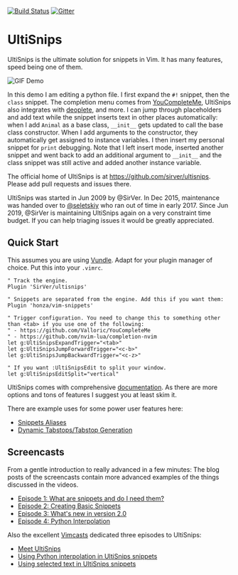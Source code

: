[![Build Status](https://travis-ci.org/SirVer/ultisnips.svg?branch=master)](https://travis-ci.org/SirVer/ultisnips)
[![Gitter](https://badges.gitter.im/Join%20Chat.svg)](https://gitter.im/SirVer/ultisnips?utm_source=badge&utm_medium=badge&utm_campaign=pr-badge)

UltiSnips
=========

UltiSnips is the ultimate solution for snippets in Vim. It has many features,
speed being one of them.

![GIF Demo](https://raw.github.com/SirVer/ultisnips/master/doc/demo.gif)

In this demo I am editing a python file. I first expand the `#!` snippet, then
the `class` snippet. The completion menu comes from
[YouCompleteMe](https://github.com/Valloric/YouCompleteMe), UltiSnips also
integrates with [deoplete](https://github.com/Shougo/deoplete.nvim), and more. I can
jump through placeholders and add text while the snippet inserts text in other
places automatically: when I add `Animal` as a base class, `__init__` gets
updated to call the base class constructor. When I add arguments to the
constructor, they automatically get assigned to instance variables. I then
insert my personal snippet for `print` debugging. Note that I left insert mode,
inserted another snippet and went back to add an additional argument to
`__init__` and the class snippet was still active and added another instance
variable.

The official home of UltiSnips is at <https://github.com/sirver/ultisnips>.
Please add pull requests and issues there.

UltiSnips was started in Jun 2009 by @SirVer. In Dec 2015, maintenance was
handed over to [@seletskiy](https://github.com/seletskiy) who ran out of time
in early 2017. Since Jun 2019, @SirVer is maintaining UltiSnips again on a
very constraint time budget. If you can help triaging issues it would be
greatly appreciated.


Quick Start
-----------

This assumes you are using [Vundle](https://github.com/gmarik/Vundle.vim). Adapt
for your plugin manager of choice. Put this into your `.vimrc`.

    " Track the engine.
    Plugin 'SirVer/ultisnips'

    " Snippets are separated from the engine. Add this if you want them:
    Plugin 'honza/vim-snippets'

    " Trigger configuration. You need to change this to something other than <tab> if you use one of the following:
    " - https://github.com/Valloric/YouCompleteMe
    " - https://github.com/nvim-lua/completion-nvim
    let g:UltiSnipsExpandTrigger="<tab>"
    let g:UltiSnipsJumpForwardTrigger="<c-b>"
    let g:UltiSnipsJumpBackwardTrigger="<c-z>"

    " If you want :UltiSnipsEdit to split your window.
    let g:UltiSnipsEditSplit="vertical"

UltiSnips comes with comprehensive
[documentation](https://github.com/SirVer/ultisnips/blob/master/doc/UltiSnips.txt).
As there are more options and tons of features I suggest you at least skim it.

There are example uses for some power user features here:

  * [Snippets Aliases](doc/examples/snippets-aliasing/README.md)
  * [Dynamic Tabstops/Tabstop Generation](doc/examples/tabstop-generation/README.md)

Screencasts
-----------

From a gentle introduction to really advanced in a few minutes: The blog posts
of the screencasts contain more advanced examples of the things discussed in the
videos.

- [Episode 1: What are snippets and do I need them?](http://www.sirver.net/blog/2011/12/30/first-episode-of-ultisnips-screencast/)
- [Episode 2: Creating Basic Snippets](http://www.sirver.net/blog/2012/01/08/second-episode-of-ultisnips-screencast/)
- [Episode 3: What's new in version 2.0](http://www.sirver.net/blog/2012/02/05/third-episode-of-ultisnips-screencast/)
- [Episode 4: Python Interpolation](http://www.sirver.net/blog/2012/03/31/fourth-episode-of-ultisnips-screencast/)

Also the excellent [Vimcasts](http://vimcasts.org) dedicated three episodes to
UltiSnips:

- [Meet UltiSnips](http://vimcasts.org/episodes/meet-ultisnips/)
- [Using Python interpolation in UltiSnips snippets](http://vimcasts.org/episodes/ultisnips-python-interpolation/)
- [Using selected text in UltiSnips snippets](http://vimcasts.org/episodes/ultisnips-visual-placeholder/)
